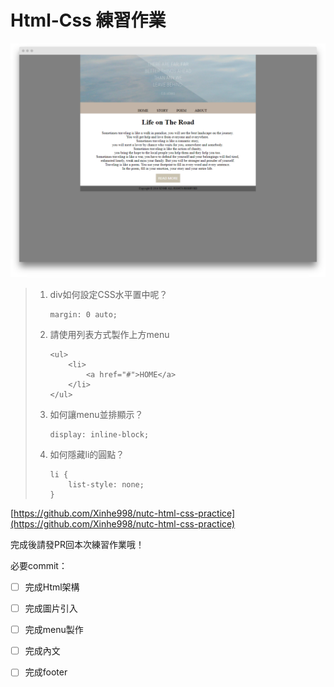 # Html-Css 練習作業

![](/assets/html-css-practice.png)

> 1. div如何設定CSS水平置中呢？
>    ```
>    margin: 0 auto;
>    ```
> 2. 請使用列表方式製作上方menu
>    ```
>    <ul>
>        <li>
>            <a href="#">HOME</a>
>        </li>
>    </ul>
>    ```
> 3. 如何讓menu並排顯示？
>    ```
>    display: inline-block;
>    ```
> 4. 如何隱藏li的圓點？
>    ```
>    li {
>        list-style: none;
>    }
>    ```

[https://github.com/Xinhe998/nutc-html-css-practice](https://github.com/Xinhe998/nutc-html-css-practice)

完成後請發PR回本次練習作業哦！

必要commit：

* [ ] 完成Html架構
* [ ] 完成圖片引入
* [ ] 完成menu製作
* [ ] 完成內文
* [ ] 完成footer



